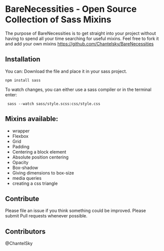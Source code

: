 # BareNecessities - Open Source Collection of Sass Mixins
The purpose of BareNecessities is to get straight into your project without having to spend all your time searching for useful mixins.
Feel free to fork it and add your own mixins https://github.com/Chantelsky/BareNecessities

## Installation

You can:
Download the file and place it in your sass project.

```npm install sass```

To watch changes, you can either use a sass compiler or in the terminal enter:

``` sass --watch sass/style.scss:css/style.css```


## Mixins available:
* wrapper
* Flexbox
* Grid
* Padding
* Centering a block element
* Absolute position centering
* Opacity
* Box-shadow
* Giving dimensions to box-size
* media queries
* creating a css triangle

## Contribute
Please file an issue if you think something could be improved. Please submit Pull requests whenever possible.

## Contributors
@ChantelSky
